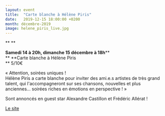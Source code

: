 ```yaml
---
layout: event
title:  "Carte blanche à Hélène Piris"
date:   2019-12-15 18:00:00 +0200
month: décembre-2019
image: helene_piris_live.jpg
---
```




**
**


**Samedi 14 à 20h, dimanche 15 décembre à 18h****  
** **Carte blanche à Hélène Piris  
** 5/10€



« Attention, soirées uniques !<br /> Hélène Piris a carte blanche pour inviter des ami.e.s artistes de très grand talent, qui l'accompagneront sur ses chansons, nouvelles et plus anciennes... soirées riches en émotions en perspective ! »

Sont annoncés en guest star Alexandre Castillon et Frédéric Allérat !



[Le site](http://www.helenepiris.com/)